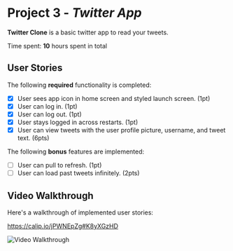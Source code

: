 # Project 3 - *Twitter App*

**Twitter Clone** is a basic twitter app to read your tweets.

Time spent: **10** hours spent in total

## User Stories

The following **required** functionality is completed:

- [x] User sees app icon in home screen and styled launch screen. (1pt)
- [x] User can log in. (1pt)
- [x] User can log out. (1pt)
- [x] User stays logged in across restarts. (1pt)
- [x] User can view tweets with the user profile picture, username, and tweet text. (6pts)

The following **bonus** features are implemented:

- [ ] User can pull to refresh. (1pt)
- [ ] User can load past tweets infinitely. (2pts)

## Video Walkthrough

Here's a walkthrough of implemented user stories:

https://calip.io/jPWNEpZg#K8yXGzHD

<img src='https://calip.io/jPWNEpZg#K8yXGzHD' title='Video Walkthrough' width='' alt='Video Walkthrough' />

